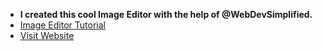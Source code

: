 - **I created this cool Image Editor with the help of @WebDevSimplified.**
- [Image Editor Tutorial](https://youtu.be/J243ncoInNE)
- [Visit Website](https://github.com/ayush-gupta-01/image-editor/)
